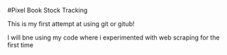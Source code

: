 #Pixel Book Stock Tracking

This is my first attempt at using git or gitub!

I will bne using my code where i experimented with web scraping for the first time
